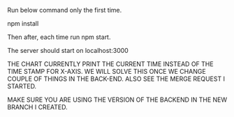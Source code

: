Run below command only the first time.

npm install

Then after, each time run npm start.

The server should start on localhost:3000

THE CHART CURRENTLY PRINT THE CURRENT TIME INSTEAD OF THE TIME STAMP FOR X-AXIS.
WE WILL SOLVE THIS ONCE WE CHANGE COUPLE OF THINGS IN THE BACK-END. ALSO SEE
THE MERGE REQUEST I STARTED.


MAKE SURE YOU ARE USING THE VERSION OF THE BACKEND IN THE NEW BRANCH I CREATED.